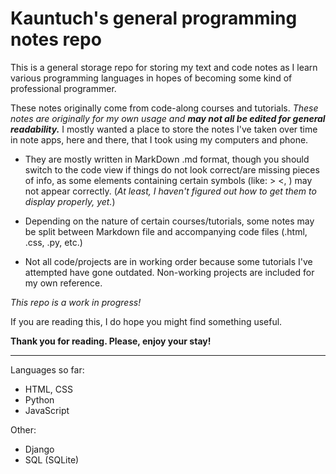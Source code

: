 # Kauntuch's general programming notes repo

This is a general storage repo for storing my text and code notes as I learn various programming languages in hopes of becoming some kind of professional programmer. 

These notes originally come from code-along courses and tutorials. *These notes are originally for my own usage and* ***may not all be edited for general readability.*** I mostly wanted a place to store the notes I've taken over time in note apps, here and there, that I took using my computers and phone. 

- They are mostly written in MarkDown .md format, though you should switch to the code view if things do not look correct/are missing pieces of info, as some elements containing certain symbols (like: > <, <head>) may not appear correctly. (*At least, I haven't figured out how to get them to display properly, yet.*)
  
- Depending on the nature of certain courses/tutorials, some notes may be split between Markdown file and accompanying code files (.html, .css, .py, etc.)
  
- Not all code/projects are in working order because some tutorials I've attempted have gone outdated. Non-working projects are included for my own reference.

*This repo is a work in progress!*
  
If you are reading this, I do hope you might find something useful. 

**Thank you for reading. Please, enjoy your stay!**

--------------------
Languages so far:
- HTML, CSS
- Python
- JavaScript

Other:
- Django
- SQL (SQLite)
